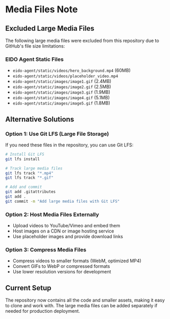 # Media Files Note

## Excluded Large Media Files

The following large media files were excluded from this repository due to GitHub's file size limitations:

### EIDO Agent Static Files
- `eido-agent/static/videos/hero_background.mp4` (60MB)
- `eido-agent/static/videos/placeholder_video.mp4`
- `eido-agent/static/images/image1.gif` (2.4MB)
- `eido-agent/static/images/image2.gif` (2.5MB)
- `eido-agent/static/images/image3.gif` (1.9MB)
- `eido-agent/static/images/image4.gif` (5.1MB)
- `eido-agent/static/images/image5.gif` (1.8MB)

## Alternative Solutions

### Option 1: Use Git LFS (Large File Storage)
If you need these files in the repository, you can use Git LFS:

```bash
# Install Git LFS
git lfs install

# Track large media files
git lfs track "*.mp4"
git lfs track "*.gif"

# Add and commit
git add .gitattributes
git add .
git commit -m "Add large media files with Git LFS"
```

### Option 2: Host Media Files Externally
- Upload videos to YouTube/Vimeo and embed them
- Host images on a CDN or image hosting service
- Use placeholder images and provide download links

### Option 3: Compress Media Files
- Compress videos to smaller formats (WebM, optimized MP4)
- Convert GIFs to WebP or compressed formats
- Use lower resolution versions for development

## Current Setup
The repository now contains all the code and smaller assets, making it easy to clone and work with. The large media files can be added separately if needed for production deployment. 